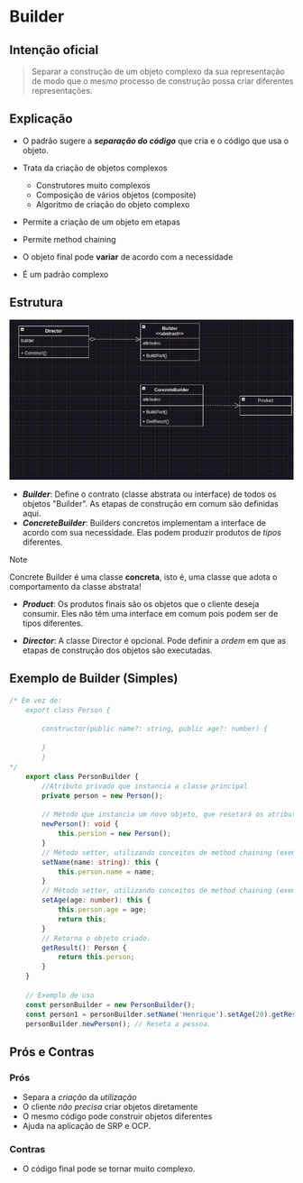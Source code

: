 # Builder

## Intenção oficial 
> Separar a construção de um objeto complexo da sua representação de modo que o mesmo processo de construção possa criar diferentes representações.

## Explicação 
* O padrão sugere a **_separação do código_** que cria e o código que usa o objeto.

* Trata da criação de objetos complexos
    * Construtores muito complexos
    * Composição de vários objetos (composite)
    * Algoritmo de criação do objeto complexo

* Permite a criação de um objeto em etapas
* Permite method chaining
* O objeto final pode **variar** de acordo com a necessidade
* É um padrão complexo

## Estrutura
<img src="./assets/estrutura.png" alt="Estrutura do Builder"/>

* **_Builder_**: Define o contrato (classe abstrata ou interface) de todos os objetos "Builder". As etapas de construção em comum são definidas aqui.
* **_ConcreteBuilder_**: Builders concretos implementam a interface de acordo com sua necessidade. Elas podem produzir produtos de _tipos_ diferentes.

>[!NOTE]
>Concrete Builder é uma classe **concreta**, isto é, uma classe que adota o comportamento da classe abstrata!

* **_Product_**: Os produtos finais são os objetos que o cliente deseja consumir. Eles não têm uma interface em comum pois podem ser de tipos diferentes.

* **_Director_**: A classe Director é opcional. Pode definir a _ordem_ em que as etapas de construção dos objetos são executadas.

## Exemplo de Builder (Simples)

```typescript
/* Em vez de: 
    export class Person {
        
        constructor(public name?: string, public age?: number) {

        }
        }
*/     
    export class PersonBuilder {
        //Atributo privado que instancia a classe principal
        private person = new Person();

        // Método que instancia um novo objeto, que resetará os atributos previamente preenchidos
        newPerson(): void {
            this.persion = new Person();
        }
        // Método setter, utilizando conceitos de method chaining (exemplificado adiante)
        setName(name: string): this {
            this.person.name = name;
        }
        // Método setter, utilizando conceitos de method chaining (exemplificado adiante)
        setAge(age: number): this {
            this.person.age = age;
            return this;
        }
        // Retorna o objeto criado.
        getResult(): Person {
            return this.person;
        }
    }

    // Exemplo de uso
    const personBuilder = new PersonBuilder();
    const person1 = personBuilder.setName('Henrique').setAge(20).getResult(); //Exemplo de method chaining (encadeamento de métodos)
    personBuilder.newPerson(); // Reseta a pessoa.
```

## Prós e Contras

### Prós
* Separa a _criação_ da _utilização_
* O cliente _não precisa_ criar objetos diretamente
* O mesmo código pode construir objetos diferentes
* Ajuda na aplicação de SRP e OCP.

### Contras
* O código final pode se tornar muito complexo.